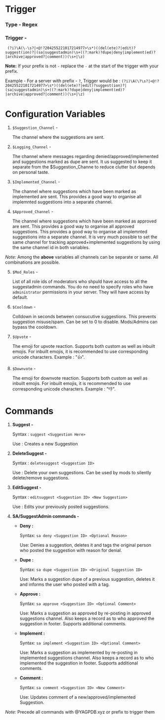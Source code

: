 # Trigger 

### Type - Regex

### Trigger -

	 (?i)\A(\-\s?|<@!?204255221017214977>\s*)((del(ete)?|edit)?suggest(ion)?|(sa|suggestadmin)\s+((?:mark)?dupe|deny|implement(ed)?|archive|approved?|comment))(\s+|\z)

**Note:** If your prefix is not `-` replace the `-` at the start of the trigger with your prefix.

Example - For a server with prefix - `?`, Trigger would be : `(?i)\A(\?\s?|<@!?204255221017214977>\s*)((del(ete)?|edit)?suggest(ion)?|(sa|suggestadmin)\s+((?:mark)?dupe|deny|implement(ed)?|archive|approved?|comment))(\s+|\z)`


# Configuration Variables

1. `$Suggestion_Channel` -

	The channel where the suggestions are sent.

2. `$Logging_Channel` - 

	The channel where messages regarding denied/approved/implemented and suggestions marked as dupe are sent. It us suggested to keep it separate from the $Suggestion_Channe to reduce clutter but depends on personal taste. 

3. `$Implemented_Channel` -
	
	The channel where suggestions which have been marked as implemented are sent. This provides a good way to organise all implemnted suggestions into a separate channel.
	
4. `$Approved_Channel` -
	
	The channel where suggestions which have been marked as approved are sent. This provides a good way to organise all approved suggestions. This provides a good way to organise all implemnted suggestions into a separate channel. It is very much possible to set the same channel for tracking approved+implemented suggestions by using the same channel id in both variables.

*Note:* Among the **above** variables all channels can be separate or same. All combinations are possible. 

5. `$Mod_Roles` -

	List of all role ids of moderators who shpuld have access to all the suggestadmin commands. You do no need to specify roles who have `administrator` permissions in your server. They will have access by default.

6. `$Cooldown` -

	Colldown in seconds between consucutive suggestions. This prevents suggestion misuse/spam. Can be set to 0 to disable. Mods/Admins can bypass the cooldown.

7. `$Upvote` -

	The emoji for upvote reaction. Supports both custom as well as inbuilt emojis. For inbuilt emojis, it is recommended to use corresponding unicode characters. Example : "👍".
	
8. `$Downvote` -

	The emoji for downvote reaction. Supports both custom as well as inbuilt emojis. For inbuilt emojis, it is recommended to use corresponding unicode characters. Example : "👎".


# Commands

 1. **Suggest -**
 
	Syntax : `suggest <Suggestion Here>`
  
	Use : Creates a new Suggestion
		 
 2. **DeleteSuggest -**
 
	Syntax : `deletesuggest <Suggestion ID>`
  
	Use : Delete your own suggestions. Can be used by mods to silently delete/remove suggestions.	
		
 3. **EditSuggest -**
 
	Syntax : `editsuggest <Suggestion ID> <New Suggestion>`
  
	Use : Edits your previously posted suggestions.
	 
 4. **SA/SuggestAdmin commands -**
 
    - **Deny :** 
          
         Syntax: `sa deny <Suggestion ID> <Optional Reason>`
         
         Use: Denies a suggestion, deletes it and tags the original person who posted the suggestion with reason for denial.
	 
    - **Dupe :**
      
        Syntax: `sa dupe <Suggestion ID> <Original Suggestion ID>`
        
        Use: Marks a suggestion dupe of a previous suggestion, deletes it and informs the user who posted with a tag.
	 
    - **Approve :**
          
         Syntax: `sa approve <Suggestion ID> <Optional Comment>`
         
         Use: Marks a suggestion as approved by re-posting in approved suggestions channel. Also keeps a record as to who approved the suggestion in footer. Supports additional comments.
  
    - **Implement :**
          
         Syntax: `sa implement <Suggestion ID> <Optional Comment>`
         
         Use: Marks a suggestion as implemented by re-posting in implemented suggestions channel. Also keeps a record as to who implemented the suggestion in footer. Supports additional comments.
  

    - **Comment :**
          
         Syntax: `sa comment <Suggestion ID> <New Comment>`
         
         Use: Updates comment of a new/approved/implemented Suggestion.
  
    
*Note:* Precede all commands with @YAGPDB.xyz or prefix to trigger them
